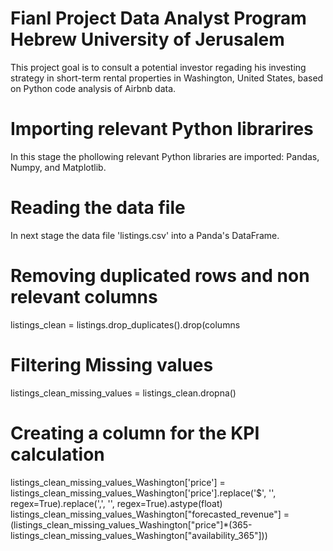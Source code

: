 # Fianl Project Data Analyst Program Hebrew University of Jerusalem
This project goal is to consult a potential investor regading his investing strategy in short-term rental properties in Washington, United States, based on Python code analysis of Airbnb data.

# Importing relevant Python librarires
In this stage the phollowing relevant Python libraries are imported: Pandas, Numpy, and Matplotlib.

# Reading the data file
In next stage the data file 'listings.csv' into a Panda's DataFrame.

# Removing duplicated rows and non relevant columns
listings_clean = listings.drop_duplicates().drop(columns

# Filtering Missing values
listings_clean_missing_values = listings_clean.dropna()

# Creating a column for the KPI calculation
listings_clean_missing_values_Washington['price'] = listings_clean_missing_values_Washington['price'].replace('\$', '', regex=True).replace('\,', '', regex=True).astype(float)
listings_clean_missing_values_Washington["forecasted_revenue"] = (listings_clean_missing_values_Washington["price"]*(365-listings_clean_missing_values_Washington["availability_365"]))

